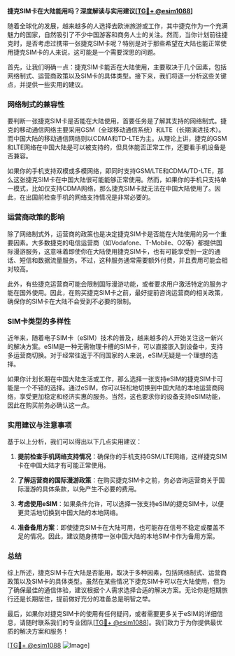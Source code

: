 **捷克SIM卡在大陆能用吗？深度解读与实用建议[[TG💪+ @esim1088](https://t.me/s/esim1088)]**

随着全球化的发展，越来越多的人选择去欧洲旅游或工作，其中捷克作为一个充满魅力的国家，自然吸引了不少中国游客和商务人士的关注。然而，当你计划前往捷克时，是否考虑过携带一张捷克SIM卡呢？特别是对于那些希望在大陆也能正常使用捷克SIM卡的人来说，这可能是一个需要深思的问题。

首先，让我们明确一点：捷克SIM卡能否在大陆使用，主要取决于几个因素，包括网络制式、运营商政策以及SIM卡的具体类型。接下来，我们将逐一分析这些关键点，并提供一些实用的建议。

### 网络制式的兼容性

要判断一张捷克SIM卡是否能在大陆使用，首要任务是了解其支持的网络制式。捷克的移动通信网络主要采用GSM（全球移动通信系统）和LTE（长期演进技术）。而中国大陆的移动通信网络则以CDMA和TD-LTE为主。从理论上讲，捷克的GSM和LTE网络在中国大陆是可以被支持的，但具体能否正常工作，还要看手机设备是否兼容。

如果你的手机支持双模或多模网络，即同时支持GSM/LTE和CDMA/TD-LTE，那么这张捷克SIM卡在中国大陆很可能能够正常使用。然而，如果你的手机只支持单一模式，比如仅支持CDMA网络，那么捷克SIM卡就无法在中国大陆使用了。因此，在出国前检查手机的网络支持情况是非常必要的。

### 运营商政策的影响

除了网络制式外，运营商的政策也是决定捷克SIM卡是否能在大陆使用的另一个重要因素。大多数捷克的电信运营商（如Vodafone、T-Mobile、O2等）都提供国际漫游服务，这意味着即使你在大陆使用捷克SIM卡，也有可能享受到一定的通话、短信和数据流量服务。不过，这种服务通常需要额外付费，并且费用可能会相对较高。

此外，有些捷克运营商可能会限制国际漫游功能，或者要求用户激活特定的服务才能在国外使用。因此，在购买捷克SIM卡之前，最好提前咨询运营商的相关政策，确保你的SIM卡在大陆不会受到不必要的限制。

### SIM卡类型的多样性

近年来，随着电子SIM卡（eSIM）技术的普及，越来越多的人开始关注这一新兴的解决方案。eSIM是一种无需物理卡槽的SIM卡，可以直接嵌入到设备中，支持多运营商切换。对于经常往返于不同国家的人来说，eSIM无疑是一个理想的选择。

如果你计划长期在中国大陆生活或工作，那么选择一张支持eSIM的捷克SIM卡可能是一个不错的选择。通过eSIM，你可以轻松地切换到中国大陆的本地运营商网络，享受更加稳定和经济实惠的服务。当然，这也要求你的设备支持eSIM功能，因此在购买前务必确认这一点。

### 实用建议与注意事项

基于以上分析，我们可以得出以下几点实用建议：

1. **提前检查手机网络支持情况**：确保你的手机支持GSM/LTE网络，这样捷克SIM卡在中国大陆才有可能正常使用。
   
2. **了解运营商的国际漫游政策**：在购买捷克SIM卡之前，务必咨询运营商关于国际漫游的具体条款，以免产生不必要的费用。

3. **考虑使用eSIM**：如果条件允许，可以选择一张支持eSIM的捷克SIM卡，以便更灵活地切换到中国大陆的本地网络。

4. **准备备用方案**：即使捷克SIM卡在大陆可用，也可能存在信号不稳定或覆盖不足的情况。因此，建议随身携带一张中国大陆的本地SIM卡作为备用方案。

### 总结

综上所述，捷克SIM卡在大陆是否能用，取决于多种因素，包括网络制式、运营商政策以及SIM卡的具体类型。虽然在某些情况下捷克SIM卡可以在大陆使用，但为了确保最佳的通信体验，建议根据个人需求选择合适的解决方案。无论你是短期旅行还是长期居住，提前做好充分的准备总是明智之举。

最后，如果你对捷克SIM卡的使用有任何疑问，或者需要更多关于eSIM的详细信息，请随时联系我们的专业团队[[TG💪+ @esim1088](https://t.me/s/esim1088)]。我们致力于为你提供最优质的解决方案和服务！

[[TG💪+ @esim1088](https://t.me/s/esim1088) ![Image](https://i.postimg.cc/4NQfJmqS/Snipaste-2025-05-13-00-14-12.png)]